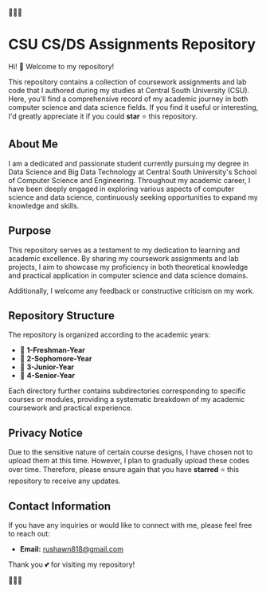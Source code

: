 🎉🎉🎉

# CSU CS/DS Assignments Repository

Hi! 👋 Welcome to my repository!

This repository contains a collection of coursework assignments and lab code that I authored during my studies at Central South University (CSU). Here, you'll find a comprehensive record of my academic journey in both computer science and data science fields. If you find it useful or interesting, I'd greatly appreciate it if you could **star** ⭐️ this repository.
﻿
## About Me

I am a dedicated and passionate student currently pursuing my degree in Data Science and Big Data Technology at Central South University's School of Computer Science and Engineering. Throughout my academic career, I have been deeply engaged in exploring various aspects of computer science and data science, continuously seeking opportunities to expand my knowledge and skills.

## Purpose

This repository serves as a testament to my dedication to learning and academic excellence. By sharing my coursework assignments and lab projects, I aim to showcase my proficiency in both theoretical knowledge and practical application in computer science and data science domains.

Additionally, I welcome any feedback or constructive criticism on my work.

## Repository Structure

The repository is organized according to the academic years:
﻿
- 📁 **1-Freshman-Year**
- 📁 **2-Sophomore-Year**
- 📁 **3-Junior-Year**
- 📁 **4-Senior-Year**

Each directory further contains subdirectories corresponding to specific courses or modules, providing a systematic breakdown of my academic coursework and practical experience.

## Privacy Notice

Due to the sensitive nature of certain course designs, I have chosen not to upload them at this time. However, I plan to gradually upload these codes over time. Therefore, please ensure again that you have **starred** ⭐️ this repository to receive any updates.
﻿
## Contact Information

If you have any inquiries or would like to connect with me, please feel free to reach out:

- **Email:** rushawn818@gmail.com

Thank you 💕 for visiting my repository!

🎉🎉🎉
